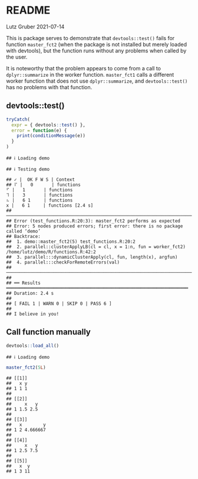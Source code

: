 README
================
Lutz Gruber
2021-07-14

This is package serves to demonstrate that `devtools::test()` fails for
function `master_fct2` (when the package is not installed but merely
loaded with devtools), but the function runs without any problems when
called by the user.

It is noteworthy that the problem appears to come from a call to
`dplyr::summarize` in the worker function. `master_fct1` calls a
different worker function that does not use `dplyr::summarize`, and
`devtools::test()` has no problems with that function.

## devtools::test()

``` r
tryCatch(
  expr = { devtools::test() },
  error = function(e) {
    print(conditionMessage(e))
  }
)
```

    ## ℹ Loading demo

    ## ℹ Testing demo

    ## ✓ |  OK F W S | Context
    ## ⠏ |   0       | functions                                                       ⠋ |   1       | functions                                                       ⠹ |   3       | functions                                                       ⠦ |   6 1     | functions                                                       x |   6 1     | functions [2.4 s]
    ## ────────────────────────────────────────────────────────────────────────────────
    ## Error (test_functions.R:20:3): master_fct2 performs as expected
    ## Error: 5 nodes produced errors; first error: there is no package called ‘demo’
    ## Backtrace:
    ##  1. demo::master_fct2(5) test_functions.R:20:2
    ##  2. parallel::clusterApplyLB(cl = cl, x = 1:n, fun = worker_fct2) /home/lutz/demo/R/functions.R:42:2
    ##  3. parallel:::dynamicClusterApply(cl, fun, length(x), argfun)
    ##  4. parallel:::checkForRemoteErrors(val)
    ## ────────────────────────────────────────────────────────────────────────────────
    ## 
    ## ══ Results ═════════════════════════════════════════════════════════════════════
    ## Duration: 2.4 s
    ## 
    ## [ FAIL 1 | WARN 0 | SKIP 0 | PASS 6 ]
    ## 
    ## I believe in you!

## Call function manually

``` r
devtools::load_all()
```

    ## ℹ Loading demo

``` r
master_fct2(5L)
```

    ## [[1]]
    ##   x y
    ## 1 1 1
    ## 
    ## [[2]]
    ##     x   y
    ## 1 1.5 2.5
    ## 
    ## [[3]]
    ##   x        y
    ## 1 2 4.666667
    ## 
    ## [[4]]
    ##     x   y
    ## 1 2.5 7.5
    ## 
    ## [[5]]
    ##   x  y
    ## 1 3 11
